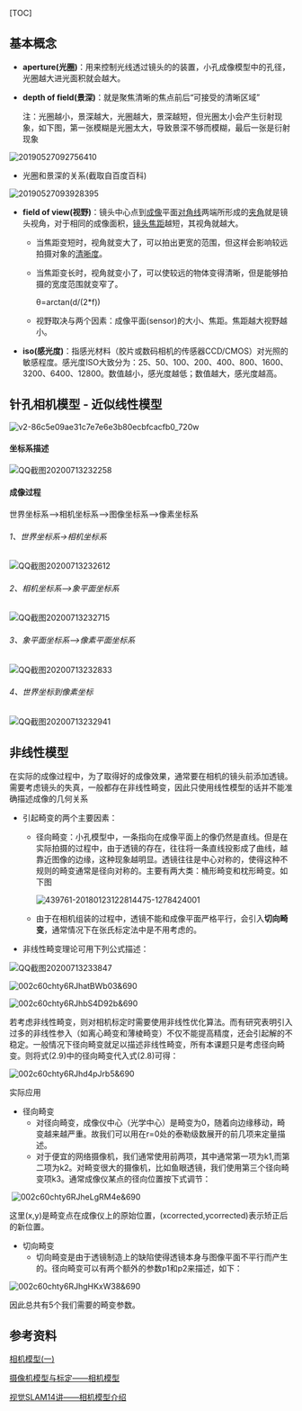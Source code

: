 [TOC]

## 基本概念

* **aperture(光圈)**：用来控制光线透过镜头的的装置，小孔成像模型中的孔径，光圈越大进光面积就会越大。

* **depth of field(景深)**：就是聚焦清晰的焦点前后“可接受的清晰区域”

  注：光圈越小，景深越大，光圈越大，景深越短，但光圈太小会产生衍射现象，如下图，第一张模糊是光圈太大，导致景深不够而模糊，最后一张是衍射现象

![20190527092756410](.markdown.images/20190527092756410.png)

* 光圈和景深的关系(截取自百度百科)

![20190527093928395](.markdown.images/20190527093928395.png)

* **field of view(视野)**：镜头中心点到[成像](https://baike.baidu.com/item/成像)平面[对角线](https://baike.baidu.com/item/对角线)两端所形成的[夹角](https://baike.baidu.com/item/夹角)就是镜头视角，对于相同的成像面积，[镜头焦距](https://baike.baidu.com/item/镜头焦距)越短，其视角就越大。

  * 当焦距变短时，视角就变大了，可以拍出更宽的范围，但这样会影响较远拍摄对象的[清晰度](https://baike.baidu.com/item/清晰度)。

  * 当焦距变长时，视角就变小了，可以使较远的物体变得清晰，但是能够拍摄的宽度范围就变窄了。

    θ=arctan(d/(2*f))

  * 视野取决与两个因素：成像平面(sensor)的大小、焦距。焦距越大视野越小。

* **iso(感光度)**：指感光材料（胶片或数码相机的传感器CCD/CMOS）对光照的敏感程度。感光度ISO大致分为：25、50、100、200、400、800、1600、3200、6400、12800。数值越小，感光度越低；数值越大，感光度越高。

## 针孔相机模型 - 近似线性模型

![v2-86c5e09ae31c7e7e6e3b80ecbfcacfb0_720w](.markdown.images/v2-86c5e09ae31c7e7e6e3b80ecbfcacfb0_720w.jpg)

#### 坐标系描述

![QQ截图20200713232258](.markdown.images/QQ%E6%88%AA%E5%9B%BE20200713232258.png)

#### 成像过程

世界坐标系—>相机坐标系—>图像坐标系—>像素坐标系

###### 1、世界坐标系->相机坐标系

![QQ截图20200713232612](.markdown.images/QQ%E6%88%AA%E5%9B%BE20200713232612.png)

###### 2、相机坐标系–>象平面坐标系

![QQ截图20200713232715](.markdown.images/QQ%E6%88%AA%E5%9B%BE20200713232715.png)

###### 3、象平面坐标系–>像素平面坐标系

![QQ截图20200713232833](.markdown.images/QQ%E6%88%AA%E5%9B%BE20200713232833.png)

###### 4、世界坐标到像素坐标

![QQ截图20200713232941](.markdown.images/QQ%E6%88%AA%E5%9B%BE20200713232941.png)

## 非线性模型

在实际的成像过程中，为了取得好的成像效果，通常要在相机的镜头前添加透镜。需要考虑镜头的失真，一般都存在非线性畸变，因此只使用线性模型的话并不能准确描述成像的几何关系

* 引起畸变的两个主要因素：

  * 径向畸变：小孔模型中，一条指向在成像平面上的像仍然是直线。但是在实际拍摄的过程中，由于透镜的存在，往往将一条直线投影成了曲线，越靠近图像的边缘，这种现象越明显。透镜往往是中心对称的，使得这种不规则的畸变通常是径向对称的。主要有两大类：桶形畸变和枕形畸变。如下图

    ![439761-20180123122814475-1278424001](.markdown.images/439761-20180123122814475-1278424001.png)

  * 由于在相机组装的过程中，透镜不能和成像平面严格平行，会引入**切向畸变**，通常情况下在张氏标定法中是不用考虑的。

* 非线性畸变理论可用下列公式描述：

![QQ截图20200713233847](.markdown.images/QQ%E6%88%AA%E5%9B%BE20200713233847.png)

![002c60chty6RJhatBWb03&690](.markdown.images/002c60chty6RJhatBWb03&690.jpeg)

![002c60chty6RJhbS4D92b&690](.markdown.images/002c60chty6RJhbS4D92b&690.jpeg)

若考虑非线性畸变，则对相机标定时需要使用非线性优化算法。而有研究表明引入过多的非线性参入（如离心畸变和薄棱畸变）不仅不能提高精度，还会引起解的不稳定。一般情况下径向畸变就足以描述非线性畸变，所有本课题只是考虑径向畸变。则将式(2.9)中的径向畸变代入式(2.8)可得：

![002c60chty6RJhd4pJrb5&690](.markdown.images/002c60chty6RJhd4pJrb5&690.jpeg)

实际应用

* 径向畸变
  * 对径向畸变，成像仪中心（光学中心）是畸变为0，随着向边缘移动，畸变越来越严重。故我们可以用在r=0处的泰勒级数展开的前几项来定量描述。
  * 对于便宜的网络摄像机，我们通常使用前两项，其中通常第一项为k1,而第二项为k2。对畸变很大的摄像机，比如鱼眼透镜，我们使用第三个径向畸变项k3。通常成像仪某点的径向位置按下式调节：

​																					![002c60chty6RJheLgRM4e&690](.markdown.images/002c60chty6RJheLgRM4e&690.jpeg)


这里(x,y)是畸变点在成像仪上的原始位置，(xcorrected,ycorrected)表示矫正后的新位置。

* 切向畸变
  * 切向畸变是由于透镜制造上的缺陷使得透镜本身与图像平面不平行而产生的。径向畸变可以有两个额外的参数p1和p2来描述，如下：

![002c60chty6RJhgHKxW38&690](.markdown.images/002c60chty6RJhgHKxW38&690.jpeg)

因此总共有5个我们需要的畸变参数。

## 参考资料

[相机模型(一)](https://blog.csdn.net/u011144848/article/details/90605108)

[摄像机模型与标定——相机模型](http://blog.sina.com.cn/s/blog_77dd9d490102viun.html)

[视觉SLAM14讲——相机模型介绍](https://zhuanlan.zhihu.com/p/41023782)

